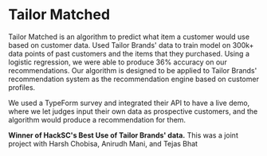# Tailor Matched

Tailor Matched is an algorithm to predict what item a customer would use based on customer data. Used Tailor Brands' data to train model on 300k+ data points of past customers and the items that they purchased. Using a logistic regression, we were able to produce 36% accuracy on our recommendations. Our algorithm is designed to be applied to Tailor Brands' recommendation system as the recommendation engine based on customer profiles. 

We used a TypeForm survey and integrated their API to have a live demo, where we let judges input their own data as prospective customers,
and the algorithm would produce a recommendation for them.

**Winner of HackSC's Best Use of Tailor Brands' data.** 
This was a joint project with Harsh Chobisa, Anirudh Mani, and Tejas Bhat
